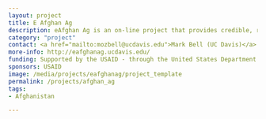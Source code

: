 ```yaml
---
layout: project
title: E Afghan Ag
description: eAfghan Ag is an on-line project that provides credible, relevant information to those helping farmers in Afghanistan
category: "project"
contact: <a href="mailto:mozbell@ucdavis.edu">Mark Bell (UC Davis)</a>
more-info: http://eafghanag.ucdavis.edu/
funding: Supported by the USAID - through the United States Department of Agriculture, Foreign Agricultural Service
sponsors: USAID
image: /media/projects/eafghanag/project_template
permalink: /projects/afghan_ag
tags:
- Afghanistan

---
```

